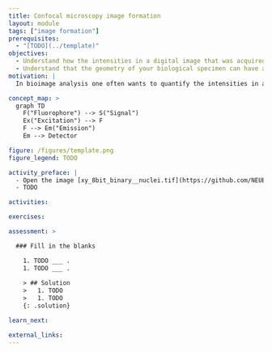 ```yaml
---
title: Confocal microscopy image formation
layout: module
tags: ["image formation"]
prerequisites:
  - "[TODO](../template)"
objectives:
  - Understand how the intensities in a digital image that was acquired with a confocal microscope are formed
  - Understand that the geometry of your biological specimen can have a large influence on these intensities
motivation: |
  In bioimage analysis one often wants to quantify the intensities in an image. To do this properly one needs to be aware that these intensities are influenced by many factors, making intensity quantification in general very difficult. Sometimes the measured intensities can be affected so much that even object shape measurements can become difficult. For all those reasons it is very important to understand the reasons for signal distortion! Not knowing those effects can easily lead to wrong measurements.

concept_map: >
  graph TD
    F("Fluorophore") --> S("Signal")
    Ex("Excitation") --> F
    F --> Em("Emission")
    Em --> Detector

figure: /figures/template.png
figure_legend: TODO

activity_preface: |
  - Open the image [xy_8bit_binary__nuclei.tif](https://github.com/NEUBIAS/training-resources/raw/master/image_data/xy_8bit_binary__nuclei.tif).
  - TODO

activities:

exercises:

assessment: >

  ### Fill in the blanks

    1. TODO ___ .
    1. TODO ___ .
    
    > ## Solution
    >   1. TODO
    >   1. TODO
    {: .solution}

learn_next:

external_links:
---
```


